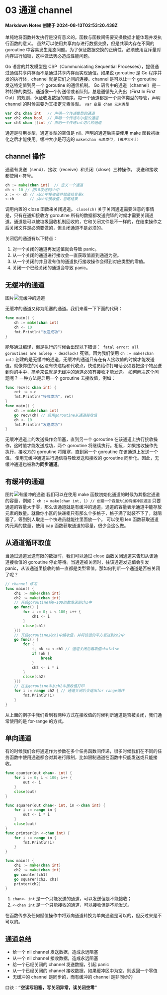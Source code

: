 # 03 通道 channel

#### Markdown Notes 创建于 2024-08-13T02:53:20.438Z

单纯地将函数并发执行是没有意义的。函数与函数间需要交换数据才能体现并发执行函数的意义。
虽然可以使用共享内存进行数据交换，但是共享内存在不同的 goroutine 中容易发生竞态问题。为了保证数据交换的正确性，必须使用互斥量对内存进行加锁，这种做法势必造成性能问题。

Go 语言的并发模型是 CSP（Communicating Sequential Processes），提倡通过通信共享内存而不是通过共享内存而实现通信。如果说 goroutine 是 Go 程序并发的执行体，channel 就是它们之间的连接。channel 是可以让一个 goroutine 发送特定值到另一个 goroutine 的通信机制。
Go 语言中的通道（channel）是一种特殊的类型。通道像一个传送带或者队列，总是遵循先入先出（First In First Out）的规则，保证收发数据的顺序。每一个通道都是一个具体类型的导管，声明 channel 的时候需要为其指定元素类型。
`var 变量 chan 元素类型`

```go
var ch1 chan int   // 声明一个传递整型的通道
var ch2 chan bool  // 声明一个传递布尔型的通道
var ch3 chan []int // 声明一个传递int切片的通道
```

通道是引用类型，通道类型的空值是 nil。声明的通道后需要使用 make 函数初始化之后才能使用。缓冲大小是可选的
`make(chan 元素类型, [缓冲大小])`

## channel 操作

通道有发送（send）、接收（receive）和关闭（close）三种操作。
发送和接收都使用<-符号。

```go
ch := make(chan int)  // 定义一个通道
ch <- 10 // 把10发送到ch中
x := <- ch // 从ch中接收值并赋值给变量x
<-ch       // 从ch中接收值，忽略结果
```

调用内置的 close 函数来关闭通道。
`close(ch)`
关于关闭通道需要注意的事情是，只有在通知接收方 goroutine 所有的数据都发送完毕的时候才需要关闭通道。通道是可以被垃圾回收机制回收的，它和关闭文件是不一样的，在结束操作之后关闭文件是必须要做的，但关闭通道不是必须的。

关闭后的通道有以下特点：

1. 对一个关闭的通道再发送值就会导致 panic。
2. 从一个关闭的通道进行接收会一直获取值直到通道为空。
3. 从一个关闭的并且没有值的通道执行接收操作会得到对应类型的零值。
4. 关闭一个已经关闭的通道会导致 panic。

## 无缓冲的通道

图片![无缓冲的通道](https://www.topgoer.com/static/7.1/3.png)

无缓冲的通道又称为阻塞的通道。我们来看一下下面的代码：

```go
func main() {
    ch := make(chan int)
    ch <- 10
    fmt.Println("发送成功")
}
```

能够通过编译，但是执行的时候会出现以下错误：` fatal error: all goroutines are asleep - deadlock!`
死锁。因为我们使用 `ch := make(chan int)` 创建的是无缓冲的通道，无缓冲的通道只有在有人接收值的时候才能发送值。就像你住的小区没有快递柜和代收点，快递员给你打电话必须要把这个物品送到你的手中，简单来说就是无缓冲的通道必须有接收才能发送。
如何解决这个问题呢？
一种方法是启用一个 goroutine 去接收值，例如：

```go
func recv(c chan int) {
    ret := <-c
    fmt.Println("接收成功", ret)
}
func main() {
    ch := make(chan int)
    go recv(ch) // 启用goroutine从通道接收值
    ch <- 10
    fmt.Println("发送成功")
}
```

无缓冲通道上的发送操作会阻塞，直到另一个 goroutine 在该通道上执行接收操作，这时值才能发送成功，两个 goroutine 将继续执行。相反，如果接收操作先执行，接收方的 goroutine 将阻塞，直到另一个 goroutine 在该通道上发送一个值。
使用无缓冲通道进行通信将导致发送和接收的 goroutine 同步化。因此，无缓冲通道也被称为**同步通道**。

## 有缓冲的通道

图片![有缓冲的通道](https://www.topgoer.com/static/7.1/4.png)
我们可以在使用 make 函数初始化通道的时候为其指定通道的容量，例如：
`ch := make(chan int, 1) // 创建一个容量为1的有缓冲区通道`
只要通道的容量大于零，那么该通道就是有缓冲的通道，通道的容量表示通道中能存放元素的数量。就像你小区的快递柜只有那么个多格子，格子满了就装不下了，就阻塞了，等到别人取走一个快递员就能往里面放一个。
可以使用 len 函数获取通道内元素的数量，使用 cap 函数获取通道的容量，很少会这么做。

## 从通道循环取值

当通过通道发送有限的数据时，我们可以通过 close 函数关闭通道来告知从该通道接收值的 goroutine 停止等待。当通道被关闭时，往该通道发送值会引发 panic，从该通道里接收的值一直都是类型零值。那如何判断一个通道是否被关闭了呢？

```go
// channel 练习
func main() {
    ch1 := make(chan int)
    ch2 := make(chan int)
    // 开启goroutine将0~100的数发送到ch1中
    go func() {
        for i := 0; i < 100; i++ {
            ch1 <- i
        }
        close(ch1)
    }()
    // 开启goroutine从ch1中接收值，并将该值的平方发送到ch2中
    go func() {
        for {
            i, ok := <-ch1 // 通道关闭后再取值ok=false
            if !ok {
                break
            }
            ch2 <- i * i
        }
        close(ch2)
    }()
    // 在主goroutine中从ch2中接收值打印
    for i := range ch2 { // 通道关闭后会退出for range循环
        fmt.Println(i)
    }
}
```

从上面的例子中我们看到有两种方式在接收值的时候判断通道是否被关闭，我们通常使用的是 for-range 的方式。

## 单向通道

有的时候我们会将通道作为参数在多个任务函数间传递，很多时候我们在不同的任务函数中使用通道都会对其进行限制，比如限制通道在函数中只能发送或只能接收。

```go
func counter(out chan<- int) {
    for i := 0; i < 100; i++ {
        out <- i
    }
    close(out)
}

func squarer(out chan<- int, in <-chan int) {
    for i := range in {
        out <- i * i
    }
    close(out)
}
func printer(in <-chan int) {
    for i := range in {
        fmt.Println(i)
    }
}

func main() {
    ch1 := make(chan int)
    ch2 := make(chan int)
    go counter(ch1)
    go squarer(ch2, ch1)
    printer(ch2)
}
```

1. `chan<- int` 是一个只能发送的通道，可以发送但是不能接收；
2. `<-chan int` 是一个只能接收的通道，可以接收但是不能发送。

在函数传参及任何赋值操作中将双向通道转换为单向通道是可以的，但反过来是不可以的。

## 通道总结

-   给一个 nil channel 发送数据，造成永远阻塞
-   从一个 nil channel 接收数据，造成永远阻塞
-   给一个已经关闭的 channel 发送数据，引起 panic
-   从一个已经关闭的 channel 接收数据，如果缓冲区中为空，则返回一个零值
-   无缓冲的 channel 是同步的，而有缓冲的 channel 是非同步的

口诀：**“空读写阻塞，写关闭异常，读关闭空零”**
